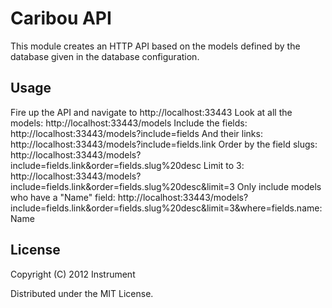 # Caribou API

This module creates an HTTP API based on the models defined by the database
given in the database configuration.  

## Usage

Fire up the API and navigate to http://localhost:33443
Look at all the models:  http://localhost:33443/models
Include the fields:  http://localhost:33443/models?include=fields
And their links:  http://localhost:33443/models?include=fields.link
Order by the field slugs:  http://localhost:33443/models?include=fields.link&order=fields.slug%20desc
Limit to 3:  http://localhost:33443/models?include=fields.link&order=fields.slug%20desc&limit=3
Only include models who have a "Name" field:  http://localhost:33443/models?include=fields.link&order=fields.slug%20desc&limit=3&where=fields.name:Name

## License

Copyright (C) 2012 Instrument

Distributed under the MIT License.
